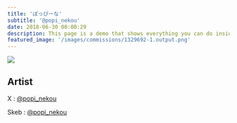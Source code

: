 ```yaml
---
title: 'ぽっぴーな'
subtitle: '@popi_nekou'
date: 2018-06-30 00:00:29
description: This page is a demo that shows everything you can do inside portfolio and blog posts.
featured_image: '/images/commissions/1329692-1.output.png'
---
```


![](/images/commissions/1329692-1.output.png)

## Artist

X : [@popi_nekou](https://twitter.com/popi_nekou)

Skeb : [@popi_nekou](https://skeb.jp/@popi_nekou)